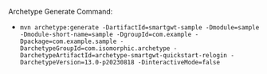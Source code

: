 Archetype Generate Command:

- `mvn archetype:generate -DartifactId=smartgwt-sample -Dmodule=sample -Dmodule-short-name=sample -DgroupId=com.example -Dpackage=com.example.sample -DarchetypeGroupId=com.isomorphic.archetype -DarchetypeArtifactId=archetype-smartgwt-quickstart-relogin -DarchetypeVersion=13.0-p20230818 -DinteractiveMode=false`
